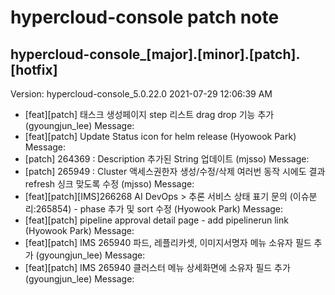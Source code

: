 # hypercloud-console patch note
## hypercloud-console_[major].[minor].[patch].[hotfix]
Version: hypercloud-console_5.0.22.0
2021-07-29  12:06:39 AM
- [feat][patch] 태스크 생성페이지 step 리스트 drag drop 기능 추가 (gyoungjun_lee) 
    Message: 
- [feat][patch] Update Status icon for helm release (Hyowook Park) 
    Message: 
- [patch] 264369 : Description 추가된 String 업데이트 (mjsso) 
    Message: 
- [patch] 265949 : Cluster 액세스권한자 생성/수정/삭제 여러번 동작 시에도 결과 refresh 싱크 맞도록 수정 (mjsso) 
    Message: 
- [feat][patch][IMS]266268 AI DevOps > 추론 서비스 상태 표기 문의 (이슈분리:265854) - phase 추가 및 sort 수정 (Hyowook Park) 
    Message: 
- [feat][patch] pipeline approval detail page - add pipelinerun link (Hyowook Park) 
    Message: 
- [feat][patch] IMS 265940 파드, 레플리카셋, 이미지서명자 메뉴 소유자 필드 추가 (gyoungjun_lee) 
    Message: 
- [feat][patch] IMS 265940 클러스터 메뉴 상세화면에 소유자 필드 추가 (gyoungjun_lee) 
    Message: 